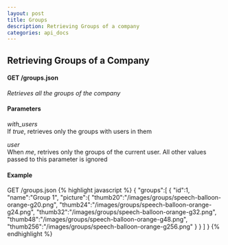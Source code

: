 ```yaml
---
layout: post
title: Groups 
description: Retrieving Groups of a company
categories: api_docs
---
```


Retrieving Groups of a Company
------------------------------
#### GET /groups.json
*Retrieves all the groups of the company*

#### Parameters
*with_users*  
If _true_, retrieves only the groups with users in them

*user*  
When _me_, retrives only the groups of the current user. All other
values passed to this parameter is ignored

#### Example
GET /groups.json
{% highlight javascript %}
  {
  "groups":[
    {
      "id":1,
      "name":"Group 1",
      "picture":{
        "thumb20":"/images/groups/speech-balloon-orange-g20.png",
        "thumb24":"/images/groups/speech-balloon-orange-g24.png",
        "thumb32":"/images/groups/speech-balloon-orange-g32.png",
        "thumb48":"/images/groups/speech-balloon-orange-g48.png",
        "thumb256":"/images/groups/speech-balloon-orange-g256.png"
      }
    }
  ]
  }
{% endhighlight %}  
